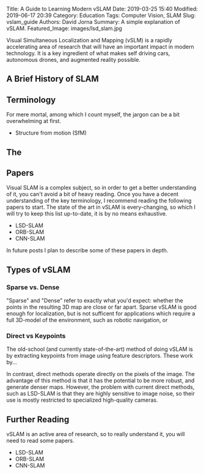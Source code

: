 Title: A Guide to Learning Modern vSLAM 
Date: 2019-03-25 15:40 
Modified: 2019-06-17 20:39
Category: Education
Tags: Computer Vision, SLAM
Slug: vslam_guide
Authors: David Jorna
Summary: A simple explanation of vSLAM.
Featured_Image: images/lsd_slam.jpg

Visual Simultaneous Localization and Mapping (vSLM) is a rapidly accelerating area of research that will have an important impact in modern technology. It is a key ingredient of what makes self driving cars, autonomous drones, and augmented reality possible.

## A Brief History of SLAM


## Terminology
For mere mortal, among which I count myself, the jargon can be a bit overwhelming at first.


* Structure from motion (SfM)


## The 

## Papers
Visual SLAM is a complex subject, so in order to get a better understanding of it, you can't avoid a bit of heavy reading. Once you have a decent understanding of the key terminology, I recommend reading the following papers to start. The state of the art in vSLAM is every-changing, so which I will try to keep this list up-to-date, it is by no means exhaustive.

* LSD-SLAM
* ORB-SLAM
* CNN-SLAM

In future posts I plan to describe some of these papers in depth.


## Types of vSLAM

### Sparse vs. Dense
"Sparse" and "Dense" refer to exactly what you'd expect: whether the points in the resulting 3D map are close or far apart. Sparse vSLAM is good enough for localization, but is not sufficent for applications which require a full 3D-model of the environment, such as robotic navigation, or 

### Direct vs Keypoints
The old-school (and currently state-of-the-art) method of doing vSLAM is by extracting keypoints from image using feature descriptors. These work by...

In contrast, direct methods operate directly on the pixels of the image. The advantage of this method is that it has the potential to be more robust, and generate denser maps. However, the problem with current direct methods, such as LSD-SLAM is that they are highly sensitive to image noise, so their use is mostly restricted to specialized high-quality cameras.

## Further Reading
vSLAM is an active area of research, so to really understand it, you will need to read some papers.

* LSD-SLAM
* ORB-SLAM
* CNN-SLAM